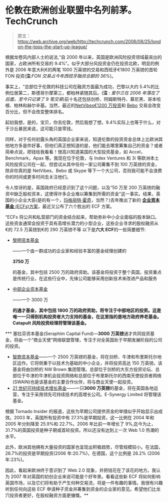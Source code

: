 # 伦敦在欧洲创业联盟中名列前茅。TechCrunch

> 原文：<https://web.archive.org/web/http://techcrunch.com/2006/08/25/london-the-tops-the-start-up-league/>

根据龙卷风内部人士的说法,“自 2000 年以来，英国是欧洲风险投资领域最突出的国家，占欧洲所有交易的 9.4%”。似乎大部分风投资金仍在投资北欧，明显的例外是 2006 年意大利€的两笔 1000 万英镑的交易和西班牙€1800 万英镑的首轮 FON 投资(**注**:*FON 交易占今年西班牙融资总额的 36%*)。

事实上，“总部位于伦敦的科技公司在融资方面最为成功，巴黎以大约 5.4%的比例位居第二，斯德哥尔摩第三，都柏林紧随其后。(**注** : *爱尔兰在 2006 年落在了后面，至今只记录了 9 笔交易*)前十名还包括剑桥、阿姆斯特丹、慕尼黑、哥本哈根、柏林和赫尔辛基。当然，最近的[NetVibes](https://web.archive.org/web/20140122170508/http://www.techcrunch.com/2006/08/13/netvibes-secures-a-15million-investment/ "NetVibes secure €12m investment")[€1200 万投资](https://web.archive.org/web/20140122170508/http://www.techcrunch.com/2006/08/13/netvibes-secures-a-15million-investment/ "NetVibes secure €12m investment")和 [Bebo](https://web.archive.org/web/20140122170508/http://www.techcrunch.com/2006/05/22/bebo-closes-15m-financing/ "Bebo raises $15m") 交易会改变百分比，但不会改变整体排名。

起初我想，是的，宝贝，你去伦敦，然后我想了想，9.4%实际上也等于什么，对于沙丘暴民来说，这可能只是零钱。

同样，对于任何初露头角的英国企业家来说，知道伦敦的投资资金总体上比欧洲其他地方多是件好事，但他们真正想知道的是，他们能去哪里筹集自己的资金？或者简单点说，把钱给我看看！很高兴知道美国的大型投资基金，如 Accel，Benchmark，Apax 等。我现在位于伦敦，与 Index Ventures 和 3i 等欧洲本土风险投资公司在一起，但尝试从其中任何一家公司筹集不到 100 万英镑的资金，除非你真的是 NetVibes、Bebo 或 Skype 等下一个大公司，否则我可能不会浪费你的时间或更多时间去关注他们。

令人惊讶的是，英国政府已经意识到了这个问题，以及“50 万至 200 万英镑的融资中缺乏股权资本，这使得许多企业难以筹集到所需的资金”这一事实。结果，英国的小企业大臣(是的有一个，[玛格丽特·霍奇](https://web.archive.org/web/20140122170508/http://www.epolitix.com/EN/MPWebsites/Margaret+Hodge "Small Business Minister")，当然？)去年推出了新的 [**企业资本基金** (ECFs)方案](https://web.archive.org/web/20140122170508/http://www.sbs.gov.uk/sbsgov/action/layer?topicId=7000000158 "ECF's")，最近又公布了六个胜出的 ECF 方案。

“ECFs 将公共和私营部门的资金结合起来，帮助弥补中小企业面临的股本缺口。这些资金通常会投资于具有高增长潜力的小型企业，这些企业寻求的股权融资从€的 72.5 万英镑到€的 290 万英镑不等
以下是**六大 ECF**的一些简要细节:

*   [黎明资本基金](https://web.archive.org/web/20140122170508/http://www.dawncapital.co.uk/ "The Dawn Capital Fund - Opens in a new window")

    ——一个由一群成功的企业家和经验丰富的基金经理创建的

    **3750 万**

    的基金，其中包括 2500 万的政府资助。该基金将投资于整个英国，投资重点是传统行业，在这些行业中，先锋公司能够采用创新技术来改进产品和服务

*   [中部企业资本基金](https://web.archive.org/web/20140122170508/http://www.catapult-vm.co.uk/ "The Midlands Enterprise Capital Fund - Opens in a new window")

    ——一个 3000 万

     **的通才基金，其中包括 1800 万的政府资助，将专注于中部地区的投资。这是唯一一只得到机构投资者大力支持的基金，在这里指的是地方政府养老基金。Catapult 风险投资经理将管理该基金。** 

 ***   塞拉芬资本基金(Seraphim Capital Fund)—**3000 万英镑**通才共同投资基金，将由一个“商业天使”网络联盟管理，专注于对全英国处于早期发展阶段的公司的投资。

*   [智商资本基金](https://web.archive.org/web/20140122170508/http://www.nwbrown.co.uk/ "The IQ Capital Fund - Opens in a new window")——一个 2500 万英镑的基金，将在剑桥、牛津和布里斯托尔地区运作。它将侧重于以技术为基础的中小企业，并将投资高达 150 万英镑。该基金将由剑桥的 NW Brown 集团管理。总部位于剑桥的大东方投资论坛、总部位于牛津的牛津机会投资网络和总部位于布里斯托尔的西南天使投资者网络(SWAIN)也是该基金的主要合作伙伴，将与商业天使一起投资。
*   [21 世纪可持续技术增长基金](https://web.archive.org/web/20140122170508/http://www.e-synergy.com/ "21st Century Sustainable Technology Growth Fund - Opens in a new window")——一只**3000 万英镑**的基金，将在英国各地运营，专注于采用领先可持续技术的高增长公司。E-Synergy Limited 将管理该基金。

根据 Tornado Insider 的报道，这些为早期公司提供资金的举措似乎开始显示出成效。2003 年，英国所有投资中有 27.3%是早期投资，这一比例在 2004 年和 2005 年分别降至 25.9%和 22.7%。2006 年比前一年增长了 9%,迄今为止，31.7%的英国投资是种子期或首轮投资。所以还没有达到上一次 Web 1.0 热潮的水平。

此外，欧洲其他拥有大量投资的国家也呈现出积极趋势，尽管规模较小。在法国，26.7%的投资是早期投资(2006 年:20.7%)，在德国，这个比例是 26.2% (2006 年:23%)。

因此，看起来欧洲终于意识到了 Web 2.0 现象，并把钱花在了该花的地方。我认为 2007 年对英国的初创企业来说可能是个好年景。看看这些新 ECF 将如何影响英国市场，以及它们将有助于产生何种交易流，将是一件有趣的事情。我很有兴趣听到任何向这些 ECF 申请种子资金并筹集到资金的企业家的意见。希望他们比龙穴投资者更好，在股权融资方面更慷慨。**